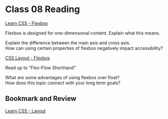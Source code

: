 # Class 08 Reading

[Learn CSS - Flexbox](https://web.dev/learn/css/flexbox/)

Flexbox is designed for one-dimensional content. Explain what this means. <span style="color:orange"></span>

Explain the difference between the main axis and cross axis. <span style="color:orange"></span>  
How can using certain properties of flexbox negatively impact accessibility? <span style="color:orange"></span>

[CSS Layout - Flexbox](https://developer.mozilla.org/en-US/docs/Learn/CSS/CSS_layout/Flexbox)

Read up to “Flex-Flow Shorthand”

What are some advantages of using flexbox over float? <span style="color:orange"></span>  
How does this topic connect with your long term goals? <span style="color:orange"></span>

## Bookmark and Review

[Learn CSS - Layout](https://web.dev/learn/css/layout/)
